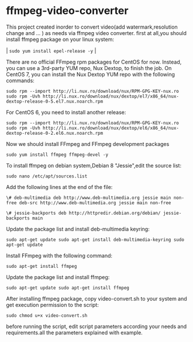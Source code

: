 # ffmpeg-video-converter
This project created inorder to convert video(add watermark,resolution change and ... ) as needs via ffmpeg video converter.
first at all,you should install ffmpeg package on your linux system:

| `sudo yum install epel-release -y` |

There are no official FFmpeg rpm packages for CentOS for now. Instead, you can use a 3rd-party YUM repo, Nux Dextop, to finish the job.
On CentOS 7, you can install the Nux Dextop YUM repo with the following commands:

`sudo rpm --import http://li.nux.ro/download/nux/RPM-GPG-KEY-nux.ro`
`sudo rpm -Uvh http://li.nux.ro/download/nux/dextop/el7/x86_64/nux-dextop-release-0-5.el7.nux.noarch.rpm`

For CentOS 6, you need to install another release:

`sudo rpm --import http://li.nux.ro/download/nux/RPM-GPG-KEY-nux.ro`
`sudo rpm -Uvh http://li.nux.ro/download/nux/dextop/el6/x86_64/nux-dextop-release-0-2.el6.nux.noarch.rpm`

Now we should install FFmpeg and FFmpeg development packages

`sudo yum install ffmpeg ffmpeg-devel -y`

To install ffmpeg on debian system,Debian 8 "Jessie",edit the source list:

`sudo nano /etc/apt/sources.list`

Add the following lines at the end of the file:

`\# deb-multimedia
deb http://www.deb-multimedia.org jessie main non-free
deb-src http://www.deb-multimedia.org jessie main non-free`

`\# jessie-backports
deb http://httpredir.debian.org/debian/ jessie-backports main`

Update the package list and install deb-multimedia keyring:

`sudo apt-get update
sudo apt-get install deb-multimedia-keyring
sudo apt-get update`

Install FFmpeg with the following command:

`sudo apt-get install ffmpeg`

Update the package list and install ffmpeg:

`sudo apt-get update
sudo apt-get install ffmpeg`

After installing ffmpeg package, copy video-convert.sh to your system and get execution permission to the script:

`sudo chmod u+x video-convert.sh`

before running the script, edit script parameters according your needs and requirements.all the parameters explained with example. 
